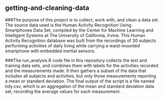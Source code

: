 ## getting-and-cleaning-data

###The purpose of this project is to collect, work with, and clean a data set.  The source data used is the Human Activity Recognition Using Smartphones Data Set, compiled by the Center for Machine Learning and Intelligent Systems at The University of California, Irvine.  This Human Activity Recognition database was built from the recordings of 30 subjects performing activities of daily living while carrying a waist-mounted smartphone with embedded inertial sensors.

###The run_analysis.R code file in this repository collects the test and training data sets, and combines them with labels for the activities recorded and the measurements made.  It then gathers a subset of the data that includes all subjects and activities, but only those measurements reporting a mean or standard deviation.  The final output of the script is a file named tidy.csv, which is an aggregation of the mean and standard deviation data set, recording the average values for each measurement.